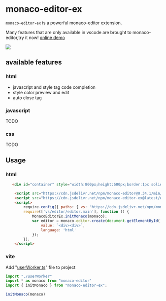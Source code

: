 # monaco-editor-ex

```monaco-editor-ex``` is a powerful monaco-editor extension.
    
Many features that are only available in vscode are brought to monaco-editor,try it now! [online demo](https://huanent.github.io/monaco-editor-ex/)

![](https://huanent.github.io/monaco-editor-ex/img/js-completion-in-html.png)

## available features
### html
* javascript and style tag code completion
* style color preview and edit
* auto close tag 
### javascript
TODO
### css
TODO

## Usage
### html
``` html
   <div id="container" style="width:800px;height:600px;border:1px solid grey"></div>

    <script src="https://cdn.jsdelivr.net/npm/monaco-editor@0.34.1/min/vs/loader.js"></script>
    <script src="https://cdn.jsdelivr.net/npm/monaco-editor-ex@latest/dist/monaco-editor-ex.iife.js"></script>
    <script>
        require.config({ paths: { vs: 'https://cdn.jsdelivr.net/npm/monaco-editor@0.34.1/min/vs' } });
        require(['vs/editor/editor.main'], function () {
            MonacoEditorEx.initMonaco(monaco);
            var editor = monaco.editor.create(document.getElementById('container'), {
                value: `<div><div>`,
                language: 'html'
            });
        });
    </script>
```
### vite
Add "[userWorker.ts](https://github.com/huanent/monaco-editor-ex/blob/main/src/userWorker.ts)" file to project
``` js
import "./userWorker"
import * as monaco from "monaco-editor"
import { initMonaco } from "monaco-editor-ex";

initMonaco(monaco)
```